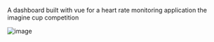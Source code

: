 
A dashboard built with vue for a heart rate monitoring application the imagine cup competition

![image](https://github.com/danigitari/imagineCup/assets/53410851/6c5cac48-d729-4082-8639-e752ddf9cb6e)
